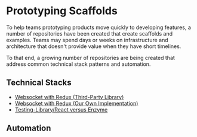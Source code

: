# Prototyping Scaffolds

To help teams prototyping products move quickly to developing
features, a number of repositories have been created that
create scaffolds and examples.  Teams may spend days or weeks
on infrastructure and architecture that doesn't provide value
when they have short timelines.

To that end, a growing number of repositories are being
created that address common technical stack patterns and automation.

## Technical Stacks
* [Websocket with Redux (Third-Party Library)](https://github.com/aclifton-pillar/react-native-websocket-middleware-third-party)
* [Websocket with Redux (Our Own Implementation)](https://github.com/aclifton-pillar/react-native-websocket-middleware-scaffold)
* [Testing-Library/React versus Enzyme](git@github.com:hoff2-ACN/jest-vs-rtl.git)

## Automation